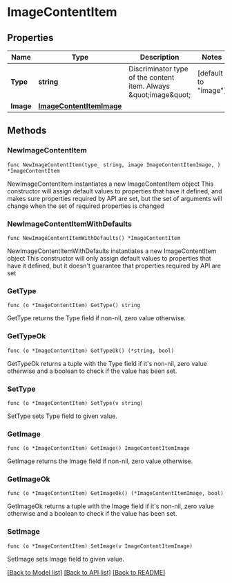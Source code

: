# ImageContentItem

## Properties

Name | Type | Description | Notes
------------ | ------------- | ------------- | -------------
**Type** | **string** | Discriminator type of the content item. Always \&quot;image\&quot; | [default to "image"]
**Image** | [**ImageContentItemImage**](ImageContentItemImage.md) |  | 

## Methods

### NewImageContentItem

`func NewImageContentItem(type_ string, image ImageContentItemImage, ) *ImageContentItem`

NewImageContentItem instantiates a new ImageContentItem object
This constructor will assign default values to properties that have it defined,
and makes sure properties required by API are set, but the set of arguments
will change when the set of required properties is changed

### NewImageContentItemWithDefaults

`func NewImageContentItemWithDefaults() *ImageContentItem`

NewImageContentItemWithDefaults instantiates a new ImageContentItem object
This constructor will only assign default values to properties that have it defined,
but it doesn't guarantee that properties required by API are set

### GetType

`func (o *ImageContentItem) GetType() string`

GetType returns the Type field if non-nil, zero value otherwise.

### GetTypeOk

`func (o *ImageContentItem) GetTypeOk() (*string, bool)`

GetTypeOk returns a tuple with the Type field if it's non-nil, zero value otherwise
and a boolean to check if the value has been set.

### SetType

`func (o *ImageContentItem) SetType(v string)`

SetType sets Type field to given value.


### GetImage

`func (o *ImageContentItem) GetImage() ImageContentItemImage`

GetImage returns the Image field if non-nil, zero value otherwise.

### GetImageOk

`func (o *ImageContentItem) GetImageOk() (*ImageContentItemImage, bool)`

GetImageOk returns a tuple with the Image field if it's non-nil, zero value otherwise
and a boolean to check if the value has been set.

### SetImage

`func (o *ImageContentItem) SetImage(v ImageContentItemImage)`

SetImage sets Image field to given value.



[[Back to Model list]](../README.md#documentation-for-models) [[Back to API list]](../README.md#documentation-for-api-endpoints) [[Back to README]](../README.md)


